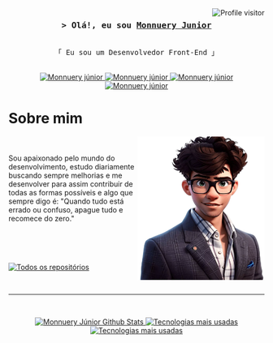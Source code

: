 

<a href="https://komarev.com/ghpvc/?username=santozxy">
  <img align="right" src="https://komarev.com/ghpvc/?username=santozxy&label=Visitantes&color=2D0A9B&style=plastic" alt="Profile visitor" />
</a>

<!-- Intro  -->
<h3 align="center">
        <samp>&gt; Olá!, eu sou
                <b><a target="_blank" href="https://isdeveloper.com.br">Monnuery Junior</a></b>
        </samp>
</h3>

<p align="center"> 
  <samp>
    <br>
    「 Eu sou um Desenvolvedor Front-End</b> 」
    <br>
    <br>
  </samp>
</p>

<p align="center">
 <a href="https://isdeveloper.com.br" target="blank">
  <img src="https://img.shields.io/badge/Website-DC143C?style=for-the-badge&logo=medium&logoColor=white" alt="Monnuery júnior" />
 </a>
 <a href="https://linkedin.com/in/monnueryj" target="_blank">
  <img src="https://img.shields.io/badge/LinkedIn-0077B5?style=for-the-badge&logo=linkedin&logoColor=white" alt="Monnuery júnior"/>
 </a>
 <a href="https://instagram.com/monnueryj" target="_blank">
  <img src="https://img.shields.io/badge/Instagram-fe4164?style=for-the-badge&logo=instagram&logoColor=white" alt="Monnuery júnior" />
 </a> 
 <a href="https://t.me/monnueryjunior" target="_blank">
  <img src="https://img.shields.io/badge/Telegram-2CA5E0?style=for-the-badge&logo=telegram&logoColor=white" alt="Monnuery júnior" />
  </a> 
</p>


<!-- About Section -->
 # Sobre mim
 
<p>
<img align="right" src="me.webp" width="250" alt="Monnuery Júnior"/>
  <br/>
  <br/>
Sou apaixonado pelo mundo do desenvolvimento, estudo diariamente buscando sempre melhorias e me desenvolver para assim contribuir de todas as formas possíveis e algo que sempre digo é: "Quando tudo está errado ou confuso, apague tudo e recomece do zero."
</p>

<br/>
<br/>
<br/>

<p align="left">
  <a href="https://github.com/santozxy?tab=repositories" target="_blank"><img alt="Todos os repositórios" title="Todos os repositórios" src="https://img.shields.io/badge/Repositórios-2962FF?style=for-the-badge&logo=koding&logoColor=white"/></a>
</p>

<br/>
<hr/>
<br/>


<p align="center"> 
    <a href="https://github.com/santozxy">
      <img alt="Monnuery Júnior Github Stats" 
        src="https://streak-stats.demolab.com?user=santozxy&theme=midnight-purple&locale=pt_BR&date_format=j%20M%5B%20Y%5D&exclude_days=Sun%2CSat"   
        />
    </a>
  <a href="https://github.com/santozxy">
    <img alt="Tecnologias mais usadas" 
      src="https://github-readme-stats.vercel.app/api/top-langs/?username=santozxy&size_weight=0.5&count_weight=0.5" 
    />
  </a>
  <br/>
   <a href="https://github.com/santozxy">
    <img alt="Tecnologias mais usadas" 
      src="https://github-readme-stats.vercel.app/api/top-langs/?username=santozxy&size_weight=0.5&count_weight=0.5" 
    />
  </a>
</p>
